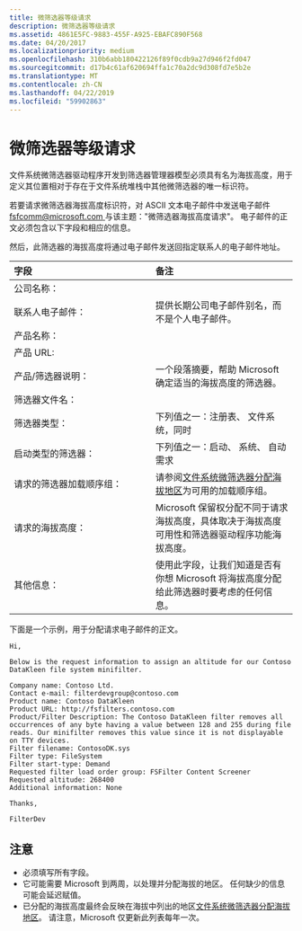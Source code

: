 ```yaml
---
title: 微筛选器等级请求
description: 微筛选器等级请求
ms.assetid: 4861E5FC-9883-455F-A925-EBAFC890F568
ms.date: 04/20/2017
ms.localizationpriority: medium
ms.openlocfilehash: 310b6abb180422126f89f0cdb9a27d946f2fd047
ms.sourcegitcommit: d17b4c61af620694ffa1c70a2dc9d308fd7e5b2e
ms.translationtype: MT
ms.contentlocale: zh-CN
ms.lasthandoff: 04/22/2019
ms.locfileid: "59902863"
---
```

# <a name="minifilter-altitude-request"></a>微筛选器等级请求

文件系统微筛选器驱动程序开发到筛选器管理器模型必须具有名为海拔高度，用于定义其位置相对于存在于文件系统堆栈中其他微筛选器的唯一标识符。

若要请求微筛选器海拔高度标识符，对 ASCII 文本电子邮件中发送电子邮件[ fsfcomm@microsoft.com ](mailto:fsfcomm@microsoft.com?subject=Minifilter%20altitude%20request)与该主题："微筛选器海拔高度请求"。 电子邮件的正文必须包含以下字段和相应的信息。

然后，此筛选器的海拔高度将通过电子邮件发送回指定联系人的电子邮件地址。

<table>
<colgroup>
<col width="50%" />
<col width="50%" />
</colgroup>
<thead>
<tr class="header">
<th align="left">字段</th>
<th align="left">备注</th>
</tr>
</thead>
<tbody>
<tr class="odd">
<td align="left">公司名称：</td>
<td align="left"></td>
</tr>
<tr class="even">
<td align="left">联系人电子邮件：</td>
<td align="left">提供长期公司电子邮件别名，而不是个人电子邮件。</td>
</tr>
<tr class="odd">
<td align="left">产品名称：</td>
<td align="left"></td>
</tr>
<tr class="even">
<td align="left">产品 URL:</td>
<td align="left"></td>
</tr>
<tr class="odd">
<td align="left">产品/筛选器说明：</td>
<td align="left">一个段落摘要，帮助 Microsoft 确定适当的海拔高度的筛选器。</td>
</tr>
<tr class="even">
<td align="left">筛选器文件名：</td>
<td align="left"></td>
</tr>
<tr class="odd">
<td align="left">筛选器类型：</td>
<td align="left">下列值之一：注册表、 文件系统，同时</td>
</tr>
<tr class="even">
<td align="left">启动类型的筛选器：</td>
<td align="left">下列值之一：启动、 系统、 自动需求</td>
</tr>
<tr class="odd">
<td align="left">请求的筛选器加载顺序组：</td>
<td align="left">请参阅<a href="allocated-altitudes.md" data-raw-source="[File System Minifilter Allocated Altitudes](allocated-altitudes.md)">文件系统微筛选器分配海拔地区</a>为可用的加载顺序组。</td>
</tr>
<tr class="even">
<td align="left">请求的海拔高度：</td>
<td align="left">Microsoft 保留权分配不同于请求海拔高度，具体取决于海拔高度可用性和筛选器驱动程序功能海拔高度。</td>
</tr>
<tr class="odd">
<td align="left">其他信息：</td>
<td align="left">使用此字段，让我们知道是否有你想 Microsoft 将海拔高度分配给此筛选器时要考虑的任何信息。</td>
</tr>
</tbody>
</table>

下面是一个示例，用于分配请求电子邮件的正文。

``` syntax
Hi,

Below is the request information to assign an altitude for our Contoso DataKleen file system minifilter.

Company name: Contoso Ltd.
Contact e-mail: filterdevgroup@contoso.com
Product name: Contoso DataKleen
Product URL: http://fsfilters.contoso.com
Product/Filter Description: The Contoso DataKleen filter removes all occurrences of any byte having a value between 128 and 255 during file reads. Our minifilter removes this value since it is not displayable on TTY devices.
Filter filename: ContosoDK.sys
Filter type: FileSystem
Filter start-type: Demand
Requested filter load order group: FSFilter Content Screener
Requested altitude: 268400
Additional information: None

Thanks,

FilterDev
```

## <a name="note"></a>注意

* 必须填写所有字段。
* 它可能需要 Microsoft 到两周，以处理并分配海拔的地区。 任何缺少的信息可能会延迟赋值。
* 已分配的海拔高度最终会反映在海拔中列出的地区[文件系统微筛选器分配海拔地区](allocated-altitudes.md)。 请注意，Microsoft 仅更新此列表每年一次。